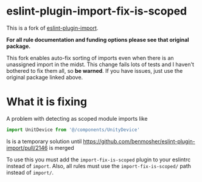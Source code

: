 # eslint-plugin-import-fix-is-scoped

This is a fork of [eslint-plugin-import](https://www.npmjs.com/package/eslint-plugin-import).

**For all rule documentation and funding options please see that original package.**

This fork enables auto-fix sorting of imports even when there is an unassigned import in the midst. This change fails lots of tests and I haven't bothered to fix them all, so **be warned**. If you have issues, just use the original package linked above.

# What it is fixing

A problem with detecting as scoped module imports like

```js
import UnitDevice from '@/components/UnityDevice'
```

Is is a temporary solution until https://github.com/benmosher/eslint-plugin-import/pull/2146 is merged

To use this you must add the `import-fix-is-scoped` plugin to your eslintrc instead of `import`. Also, all rules must use the `import-fix-is-scoped/` path instead of `import/`.
